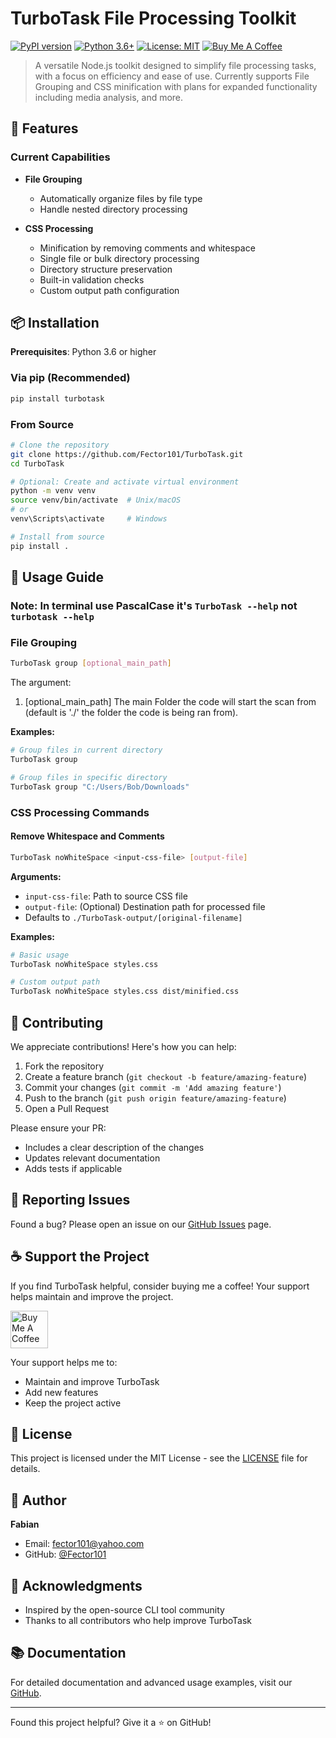 # TurboTask File Processing Toolkit

[![PyPI version](https://badge.fury.io/py/TurboTask.svg)](https://badge.fury.io/py/TurboTask)
[![Python 3.6+](https://img.shields.io/badge/python-3.6+-blue.svg)](https://www.python.org/downloads/)
[![License: MIT](https://img.shields.io/badge/License-MIT-yellow.svg)](https://opensource.org/licenses/MIT)
[![Buy Me A Coffee](https://img.shields.io/badge/Buy%20Me%20A%20Coffee-Support-orange.svg)](https://buymeacoffee.com/fector101)

> A versatile Node.js toolkit designed to simplify file processing tasks, with a focus on efficiency and ease of use. 
Currently supports File Grouping and CSS minification with plans for expanded functionality including media analysis, and more.

## 🚀 Features

### Current Capabilities

- **File Grouping**
  - Automatically organize files by file type
  - Handle nested directory processing

- **CSS Processing**
  - Minification by removing comments and whitespace
  - Single file or bulk directory processing
  - Directory structure preservation
  - Built-in validation checks
  - Custom output path configuration

## 📦 Installation

**Prerequisites**: Python 3.6 or higher

### Via pip (Recommended)

```bash
pip install turbotask
```

### From Source

```bash
# Clone the repository
git clone https://github.com/Fector101/TurboTask.git
cd TurboTask

# Optional: Create and activate virtual environment
python -m venv venv
source venv/bin/activate  # Unix/macOS
# or
venv\Scripts\activate     # Windows

# Install from source
pip install .
```

## 🔨 Usage Guide

### Note: In terminal use PascalCase it's `TurboTask --help` not `turbotask --help`

### File Grouping

```bash
TurboTask group [optional_main_path]
```

The argument:

1. [optional_main_path] The main Folder the code will start the scan from (default is './' the folder the code is being ran from).

**Examples:**

```bash
# Group files in current directory
TurboTask group

# Group files in specific directory
TurboTask group "C:/Users/Bob/Downloads"
```

### CSS Processing Commands

#### Remove Whitespace and Comments

```bash
TurboTask noWhiteSpace <input-css-file> [output-file]
```

**Arguments:**

- `input-css-file`: Path to source CSS file
- `output-file`: (Optional) Destination path for processed file
- Defaults to `./TurboTask-output/[original-filename]`

**Examples:**

```bash
# Basic usage
TurboTask noWhiteSpace styles.css

# Custom output path
TurboTask noWhiteSpace styles.css dist/minified.css
```

## 🤝 Contributing

We appreciate contributions! Here's how you can help:

1. Fork the repository
2. Create a feature branch (`git checkout -b feature/amazing-feature`)
3. Commit your changes (`git commit -m 'Add amazing feature'`)
4. Push to the branch (`git push origin feature/amazing-feature`)
5. Open a Pull Request

Please ensure your PR:

- Includes a clear description of the changes
- Updates relevant documentation
- Adds tests if applicable


## 🐛 Reporting Issues

Found a bug? Please open an issue on our [GitHub Issues](https://github.com/Fector101/TurboTask/issues) page.

## ☕ Support the Project

If you find TurboTask helpful, consider buying me a coffee! Your support helps maintain and improve the project.

<a href="https://www.buymeacoffee.com/fector101" target="_blank">
  <img src="https://cdn.buymeacoffee.com/buttons/v2/default-yellow.png" alt="Buy Me A Coffee" height="60">
</a>

Your support helps me to:
- Maintain and improve TurboTask
- Add new features
- Keep the project active

## 📄 License

This project is licensed under the MIT License - see the [LICENSE](LICENSE) file for details.

## 👤 Author

**Fabian**

- Email: fector101@yahoo.com
- GitHub: [@Fector101](https://github.com/Fector101/TurboTask)

## 🙏 Acknowledgments

- Inspired by the open-source CLI tool community
- Thanks to all contributors who help improve TurboTask

## 📚 Documentation

For detailed documentation and advanced usage examples, visit our [GitHub](https://github.com/Fector101/TurboTask/).

---

Found this project helpful? Give it a ⭐️ on GitHub!